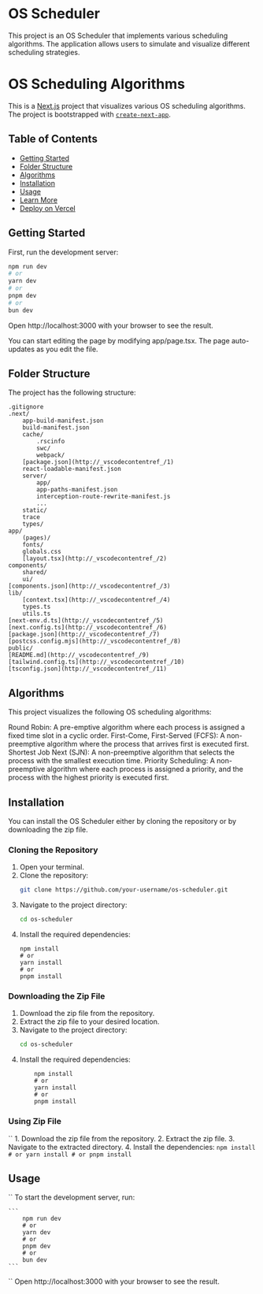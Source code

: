 # OS Scheduler

This project is an OS Scheduler that implements various scheduling algorithms. The application allows users to simulate and visualize different scheduling strategies.

# OS Scheduling Algorithms

This is a [Next.js](https://nextjs.org) project that visualizes various OS scheduling algorithms. The project is bootstrapped with [`create-next-app`](https://nextjs.org/docs/app/api-reference/cli/create-next-app).

## Table of Contents

- [Getting Started](#getting-started)
- [Folder Structure](#folder-structure)
- [Algorithms](#algorithms)
- [Installation](#installation)
- [Usage](#usage)
- [Learn More](#learn-more)
- [Deploy on Vercel](#deploy-on-vercel)

## Getting Started

First, run the development server:

```bash
npm run dev
# or
yarn dev
# or
pnpm dev
# or
bun dev
```

Open http://localhost:3000 with your browser to see the result.

You can start editing the page by modifying app/page.tsx. The page auto-updates as you edit the file.

## Folder Structure
The project has the following structure:
```
.gitignore
.next/
    app-build-manifest.json
    build-manifest.json
    cache/
        .rscinfo
        swc/
        webpack/
    [package.json](http://_vscodecontentref_/1)
    react-loadable-manifest.json
    server/
        app/
        app-paths-manifest.json
        interception-route-rewrite-manifest.js
        ...
    static/
    trace
    types/
app/
    (pages)/
    fonts/
    globals.css
    [layout.tsx](http://_vscodecontentref_/2)
components/
    shared/
    ui/
[components.json](http://_vscodecontentref_/3)
lib/
    [context.tsx](http://_vscodecontentref_/4)
    types.ts
    utils.ts
[next-env.d.ts](http://_vscodecontentref_/5)
[next.config.ts](http://_vscodecontentref_/6)
[package.json](http://_vscodecontentref_/7)
[postcss.config.mjs](http://_vscodecontentref_/8)
public/
[README.md](http://_vscodecontentref_/9)
[tailwind.config.ts](http://_vscodecontentref_/10)
[tsconfig.json](http://_vscodecontentref_/11)

```

## Algorithms
This project visualizes the following OS scheduling algorithms:

Round Robin: A pre-emptive algorithm where each process is assigned a fixed time slot in a cyclic order.
First-Come, First-Served (FCFS): A non-preemptive algorithm where the process that arrives first is executed first.
Shortest Job Next (SJN): A non-preemptive algorithm that selects the process with the smallest execution time.
Priority Scheduling: A non-preemptive algorithm where each process is assigned a priority, and the process with the highest priority is executed first.

## Installation
You can install the OS Scheduler either by cloning the repository or by downloading the zip file.

### Cloning the Repository
1. Open your terminal.
2. Clone the repository:
    ```sh
    git clone https://github.com/your-username/os-scheduler.git
    ```
3. Navigate to the project directory:
    ```sh
    cd os-scheduler
    ```
4. Install the required dependencies:
    ```
    npm install
    # or
    yarn install
    # or
    pnpm install
    ```

### Downloading the Zip File
1. Download the zip file from the repository.
2. Extract the zip file to your desired location.
3. Navigate to the project directory:
    ```sh
    cd os-scheduler
    ```
4. Install the required dependencies:
    ```
        npm install
        # or
        yarn install
        # or
        pnpm install
    ```

### Using Zip File
``
    1. Download the zip file from the repository.
    2. Extract the zip file.
    3. Navigate to the extracted directory.
    4. Install the dependencies:
    ```
        npm install
        # or
        yarn install
        # or
        pnpm install
    ```
    
## Usage
``
    To start the development server, run:

    ```
        npm run dev
        # or
        yarn dev
        # or
        pnpm dev
        # or
        bun dev
    ```
``
    Open http://localhost:3000 with your browser to see the result.
